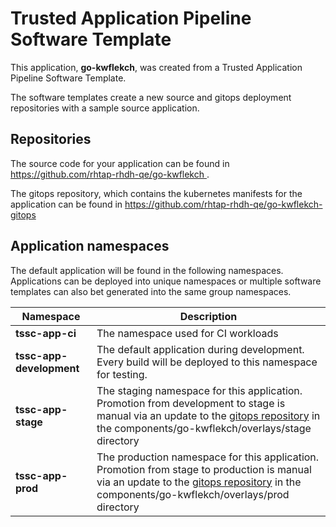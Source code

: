 # Trusted Application Pipeline Software Template

This application, **go-kwflekch**, was created from a Trusted Application Pipeline Software Template.

The software templates create a new source and gitops deployment repositories with a sample source application. 

## Repositories

The source code for your application can be found in [https://github.com/rhtap-rhdh-qe/go-kwflekch ](https://github.com/rhtap-rhdh-qe/go-kwflekch ).
 
The gitops repository, which contains the kubernetes manifests for the application can be found in 
[https://github.com/rhtap-rhdh-qe/go-kwflekch-gitops ](https://github.com/rhtap-rhdh-qe/go-kwflekch-gitops ) 

## Application namespaces 

The default application will be found in the following namespaces. Applications can be deployed into unique namespaces or multiple software templates can also bet generated into the same group namespaces.  

|  Namespace   |  Description   |  
| -------- | -------- |
| **tssc-app-ci** | The namespace used for CI workloads |
| **tssc-app-development** | The default application during development. Every build will be deployed to this namespace for testing. |
| **tssc-app-stage** | The staging namespace for this application. Promotion from development to stage is manual via an update to the [gitops repository](https://github.com/rhtap-rhdh-qe/go-kwflekch-gitops ) in the components/go-kwflekch/overlays/stage directory |
| **tssc-app-prod** | The production namespace for this application. Promotion from stage to production is manual via an update to the [gitops repository](https://github.com/rhtap-rhdh-qe/go-kwflekch-gitops ) in the components/go-kwflekch/overlays/prod directory |